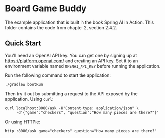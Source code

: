 # Board Game Buddy

The example application that is built in the book Spring AI in Action. This
folder contains the code from chapter 2, section 2.4.2.

## Quick Start
You'll need an OpenAI API key. You can get one by signing up at
https://platform.openai.com/ and creating an API key. Set it to an environment
variable named `OPENAI_API_KEY` before running the application.

Run the following command to start the application:

```shell
./gradlew bootRun
```

Then try it out by submitting a request to the API exposed by the application.
Using `curl`:

```shell
curl localhost:8080/ask -H"Content-type: application/json" \
     -d'{"game":"checkers", "question":"How many pieces are there?"}'
```

Or using HTTPie:

```shell
http :8080/ask game="checkers" question="How many pieces are there?"
```
